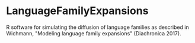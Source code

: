 # LanguageFamilyExpansions
R software for simulating the diffusion of language families as described in Wichmann, "Modeling language family expansions" (Diachronica 2017).
